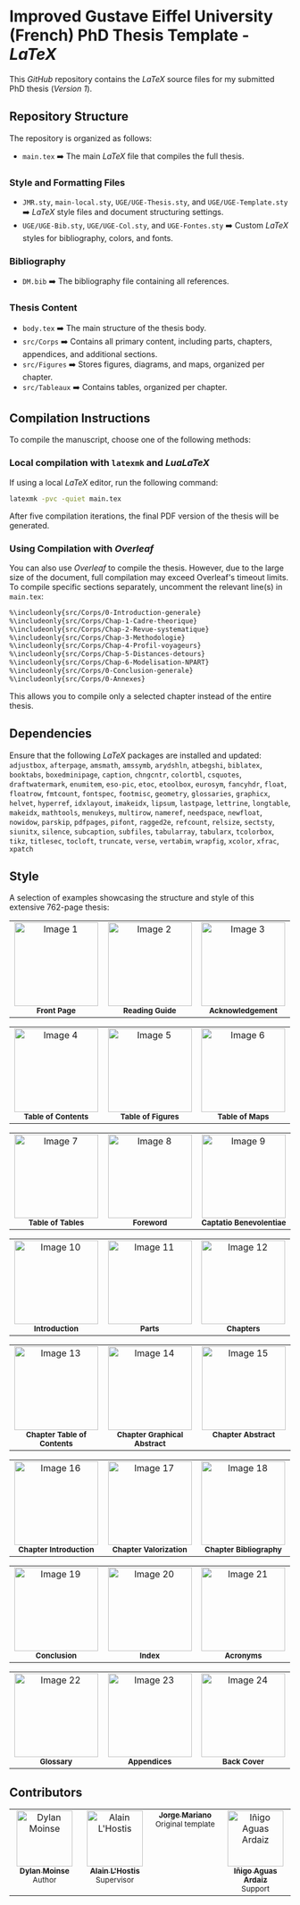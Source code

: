# Improved Gustave Eiffel University (French) PhD Thesis Template - *LaTeX*

This *GitHub* repository contains the *LaTeX* source files for my submitted PhD thesis (*Version 1*).

## Repository Structure
The repository is organized as follows:

* `main.tex` :arrow_right: The main *LaTeX* file that compiles the full thesis.

### Style and Formatting Files
* `JMR.sty`, `main-local.sty`, `UGE/UGE-Thesis.sty`, and `UGE/UGE-Template.sty` :arrow_right: *LaTeX* style files and document structuring settings.
* `UGE/UGE-Bib.sty`, `UGE/UGE-Col.sty`, and `UGE-Fontes.sty` :arrow_right: Custom *LaTeX* styles for bibliography, colors, and fonts.

### Bibliography
* `DM.bib` :arrow_right: The bibliography file containing all references.

### Thesis Content
* `body.tex` :arrow_right: The main structure of the thesis body.
* `src/Corps` :arrow_right: Contains all primary content, including parts, chapters, appendices, and additional sections.
* `src/Figures` :arrow_right: Stores figures, diagrams, and maps, organized per chapter.
* `src/Tableaux` :arrow_right: Contains tables, organized per chapter.

## Compilation Instructions
To compile the manuscript, choose one of the following methods:

### Local compilation with `latexmk` and *LuaLaTeX*

If using a local *LaTeX* editor, run the following command:

```sh
latexmk -pvc -quiet main.tex
```

After five compilation iterations, the final PDF version of the thesis will be generated.

### Using Compilation with *Overleaf*

You can also use *Overleaf* to compile the thesis. However, due to the large size of the document, full compilation may exceed Overleaf's timeout limits.
To compile specific sections separately, uncomment the relevant line(s) in `main.tex`:

```sh
%\includeonly{src/Corps/0-Introduction-generale}
%\includeonly{src/Corps/Chap-1-Cadre-theorique}
%\includeonly{src/Corps/Chap-2-Revue-systematique}
%\includeonly{src/Corps/Chap-3-Methodologie}
%\includeonly{src/Corps/Chap-4-Profil-voyageurs}
%\includeonly{src/Corps/Chap-5-Distances-detours}
%\includeonly{src/Corps/Chap-6-Modelisation-NPART}
%\includeonly{src/Corps/0-Conclusion-generale}
%\includeonly{src/Corps/0-Annexes}
```
This allows you to compile only a selected chapter instead of the entire thesis.

## Dependencies
Ensure that the following *LaTeX* packages are installed and updated:
`adjustbox`,
`afterpage`,
`amsmath`,
`amssymb`,
`arydshln`,
`atbegshi`,
`biblatex`,
`booktabs`,
`boxedminipage`,
`caption`,
`chngcntr`,
`colortbl`,
`csquotes`,
`draftwatermark`,
`enumitem`,
`eso-pic`,
`etoc`,
`etoolbox`,
`eurosym`,
`fancyhdr`,
`float`,
`floatrow`,
`fmtcount`,
`fontspec`,
`footmisc`,
`geometry`,
`glossaries`,
`graphicx`,
`helvet`,
`hyperref`,
`idxlayout`,
`imakeidx`,
`lipsum`,
`lastpage`,
`lettrine`,
`longtable`,
`makeidx`,
`mathtools`,
`menukeys`,
`multirow`,
`nameref`,
`needspace`,
`newfloat`,
`nowidow`,
`parskip`,
`pdfpages`,
`pifont`,
`ragged2e`,
`refcount`,
`relsize`,
`sectsty`,
`siunitx`,
`silence`,
`subcaption`,
`subfiles`,
`tabularray`,
`tabularx`,
`tcolorbox`,
`tikz`,
`titlesec`,
`tocloft`,
`truncate`,
`verse`,
`vertabim`,
`wrapfig`,
`xcolor`,
`xfrac`,
`xpatch`

## Style

A selection of examples showcasing the structure and style of this extensive 762-page thesis:

<table style="width: 100%;">
  <tbody>
    <tr>
      <td align="center" valign="top" style="width: 33%;">
        <img src="readme-pic/01-DM-front-page.jpg" width="150px;" alt="Image 1"/>
        <br />
        <sub><b>Front Page</b></sub>
      </td>
      <td align="center" valign="top" style="width: 33%;">
        <img src="readme-pic/02-DM-guide.jpg" width="150px;" alt="Image 2"/>
        <br />
        <sub><b>Reading Guide</b></sub>
      </td>
      <td align="center" valign="top" style="width: 33%;">
        <img src="readme-pic/03-DM-acknowledgements.jpg" width="150px;" alt="Image 3"/>
        <br />
        <sub><b>Acknowledgement</b></sub>
      </td>
    </tr>
  </tbody>
</table>

<table style="width: 100%;">
  <tbody>
    <tr>
      <td align="center" valign="top" style="width: 33%;">
        <img src="readme-pic/04-DM-table-contents.jpg" width="150px;" alt="Image 4"/>
        <br />
        <sub><b>Table of Contents</b></sub>
      </td>
      <td align="center" valign="top" style="width: 33%;">
        <img src="readme-pic/05-DM-table-figures.jpg" width="150px;" alt="Image 5"/>
        <br />
        <sub><b>Table of Figures</b></sub>
      </td>
      <td align="center" valign="top" style="width: 33%;">
        <img src="readme-pic/06-DM-table-maps.jpg" width="150px;" alt="Image 6"/>
        <br />
        <sub><b>Table of Maps</b></sub>
      </td>
    </tr>
  </tbody>
</table>

<table style="width: 100%;">
  <tbody>
    <tr>
      <td align="center" valign="top" style="width: 33%;">
        <img src="readme-pic/07-DM-table-tables.jpg" width="150px;" alt="Image 7"/>
        <br />
        <sub><b>Table of Tables</b></sub>
      </td>
      <td align="center" valign="top" style="width: 33%;">
        <img src="readme-pic/08-DM-foreword.jpg" width="150px;" alt="Image 8"/>
        <br />
        <sub><b>Foreword</b></sub>
      </td>
      <td align="center" valign="top" style="width: 33%;">
        <img src="readme-pic/09-DM-captatio-benevolentiae.jpg" width="150px;" alt="Image 9"/>
        <br />
        <sub><b>Captatio Benevolentiae</b></sub>
      </td>
    </tr>
  </tbody>
</table>

<table style="width: 100%;">
  <tbody>
    <tr>
      <td align="center" valign="top" style="width: 33%;">
        <img src="readme-pic/10-DM-introduction.jpg" width="150px;" alt="Image 10"/>
        <br />
        <sub><b>Introduction</b></sub>
      </td>
      <td align="center" valign="top" style="width: 33%;">
        <img src="readme-pic/11-DM-parts.jpg" width="150px;" alt="Image 11"/>
        <br />
        <sub><b>Parts</b></sub>
      </td>
      <td align="center" valign="top" style="width: 33%;">
        <img src="readme-pic/12-DM-chapters.jpg" width="150px;" alt="Image 12"/>
        <br />
        <sub><b>Chapters</b></sub>
      </td>
    </tr>
  </tbody>
</table>

<table style="width: 100%;">
  <tbody>
    <tr>
      <td align="center" valign="top" style="width: 33%;">
        <img src="readme-pic/13-DM-subtoc.jpg" width="150px;" alt="Image 13"/>
        <br />
        <sub><b>Chapter Table of Contents</b></sub>
      </td>
      <td align="center" valign="top" style="width: 33%;">
        <img src="readme-pic/14-DM-graphical-abstracts.jpg" width="150px;" alt="Image 14"/>
        <br />
        <sub><b>Chapter Graphical Abstract</b></sub>
      </td>
      <td align="center" valign="top" style="width: 33%;">
        <img src="readme-pic/15-DM-abstracts.jpg" width="150px;" alt="Image 15"/>
        <br />
        <sub><b>Chapter Abstract</b></sub>
      </td>
    </tr>
  </tbody>
</table>

<table style="width: 100%;">
  <tbody>
    <tr>
      <td align="center" valign="top" style="width: 33%;">
        <img src="readme-pic/16-DM-quotes.jpg" width="150px;" alt="Image 16"/>
        <br />
        <sub><b>Chapter Introduction</b></sub>
      </td>
      <td align="center" valign="top" style="width: 33%;">
        <img src="readme-pic/17-DM-valorization.jpg" width="150px;" alt="Image 17"/>
        <br />
        <sub><b>Chapter Valorization</b></sub>
      </td>
      <td align="center" valign="top" style="width: 33%;">
        <img src="readme-pic/18-DM-subbibliography.jpg" width="150px;" alt="Image 18"/>
        <br />
        <sub><b>Chapter Bibliography</b></sub>
      </td>
    </tr>
  </tbody>
</table>

<table style="width: 100%;">
  <tbody>
    <tr>
      <td align="center" valign="top" style="width: 33%;">
        <img src="readme-pic/19-DM-conclusion.jpg" width="150px;" alt="Image 19"/>
        <br />
        <sub><b>Conclusion</b></sub>
      </td>
      <td align="center" valign="top" style="width: 33%;">
        <img src="readme-pic/20-DM-index.jpg" width="150px;" alt="Image 20"/>
        <br />
        <sub><b>Index</b></sub>
      </td>
      <td align="center" valign="top" style="width: 33%;">
        <img src="readme-pic/21-DM-acronyms.jpg" width="150px;" alt="Image 21"/>
        <br />
        <sub><b>Acronyms</b></sub>
      </td>
    </tr>
  </tbody>
</table>

<table style="width: 100%;">
  <tbody>
    <tr>
      <td align="center" valign="top" style="width: 33%;">
        <img src="readme-pic/22-DM-glossary.jpg" width="150px;" alt="Image 22"/>
        <br />
        <sub><b>Glossary</b></sub>
      </td>
      <td align="center" valign="top" style="width: 33%;">
        <img src="readme-pic/23-DM-appendices.jpg" width="150px;" alt="Image 23"/>
        <br />
        <sub><b>Appendices</b></sub>
      </td>
      <td align="center" valign="top" style="width: 33%;">
        <img src="readme-pic/24-DM-back-cover.jpg" width="150px;" alt="Image 24"/>
        <br />
        <sub><b>Back Cover</b></sub>
      </td>
    </tr>
  </tbody>
</table>

## Contributors

<table style="width: 100%;">
  <tbody>
    <tr>
      <td align="center" valign="top" style="width: 25%;">
        <a href="https://github.com/dylan-moinse">
          <img src="https://www.lvmt.fr/wp-content/uploads/2020/12/mmexport1724838810337_2-150x190.jpg" width="100px;" alt="Dylan Moinse"/>
          <br />
          <sub><b>Dylan Moinse</b></sub>
        </a>
        <br />
        <sub>Author</sub>
        <br />
        <a href="https://github.com/all-contributors/app/commits?author=dylan-moinse" title=""></a>
      </td>
      <td align="center" valign="top" style="width: 25%;">
        <a href="https://github.com/alainlhostis">
          <img src="https://www.lvmt.fr/wp-content/uploads/2016/12/IMG_20221123_102303_rognee-150x190.jpg" width="100px;" alt="Alain L'Hostis"/>
          <br />
          <sub><b>Alain L'Hostis</b></sub>
        </a>
        <br />
        <sub>Supervisor</sub>
        <br />
        <a href="https://github.com/all-contributors/app/commits?author=alainlhostis" title=""></a>
      </td>
      <td align="center" valign="top" style="width: 25%;">
        <a href="">
          <sub><b>Jorge Mariano</b></sub>
        </a>
        <br />
        <sub>Original template</sub>
        <br />
      </td>
            <td align="center" valign="top" style="width: 25%;">
        <a href="https://github.com/iaguas">
          <img src="https://www.lvmt.fr/wp-content/uploads/2020/11/WhatsApp-Image-2021-01-04-at-12.46.27-150x190.jpeg" width="100px;" alt="Iñigo Aguas Ardaiz"/>
          <br />
          <sub><b>Iñigo Aguas Ardaiz</b></sub>
        </a>
        <br />
        <sub>Support</sub>
        <br />
        <a href="https://github.com/all-contributors/app/commits?author=alainlhostis" title=""></a>
      </td>
    </tr>
  </tbody>
</table>


